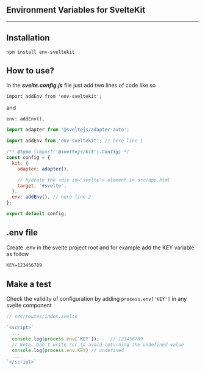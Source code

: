 ## Environment Variables for SvelteKit

---

## Installation

`npm install env-sveltekit`

## How to use?

In the **_svelte.config.js_** file just add two lines of code like so

`import addEnv from 'env-sveltekit';`

and

`env: addEnv(),`

```js
import adapter from '@sveltejs/adapter-auto';

import addEnv from 'env-sveltekit'; // here line 1

/** @type {import('@sveltejs/kit').Config} */
const config = {
  kit: {
    adapter: adapter(),

    // hydrate the <div id="svelte"> element in src/app.html
    target: '#svelte',
  },
  env: addEnv(), // here line 2
};

export default config;
```

## .env file

Create .env in the svelte project root and for example add the KEY variable as follow

```txt
KEY=123456789
```

## Make a test

Check the validity of configuration by adding `process.env['KEY']` in any svelte component

```js
// src/routes/index.svelte

`<script>`
  ...
  console.log(process.env['KEY']);    // 123456789
  // Note. Don't write ccc to avoid returning the undefined value
  console.log(process.env.KEY) // undefined
  ...
`</script>`
```
